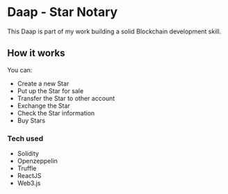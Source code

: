 # Daap - Star Notary

This Daap is part of my work building a solid Blockchain development skill.

## How it works

You can:

- Create a new Star
- Put up the Star for sale
- Transfer the Star to other account
- Exchange the Star
- Check the Star information
- Buy Stars

### Tech used

- Solidity
- Openzeppelin
- Truffle
- ReactJS
- Web3.js
